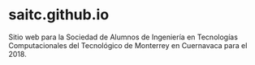 # saitc.github.io
Sitio web para la Sociedad de Alumnos de Ingeniería en Tecnologías Computacionales del Tecnológico de Monterrey en Cuernavaca para el 2018.
